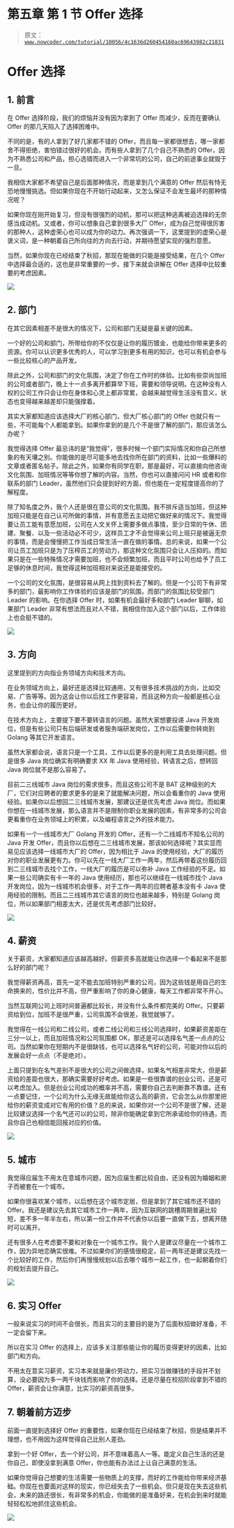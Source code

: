 # 第五章 第 1 节 Offer 选择

> 原文：[`www.nowcoder.com/tutorial/10056/4c1636d260454160ac69643982c21831`](https://www.nowcoder.com/tutorial/10056/4c1636d260454160ac69643982c21831)

# Offer 选择

## 1\. 前言

在 Offer 选择阶段，我们的烦恼并没有因为拿到了 Offer 而减少，反而在要确认 Offer 的那几天陷入了选择困难中。

不同的是，有的人拿到了好几家都不错的 Offer，而且每一家都很想去，哪一家都舍不得拒绝，害怕错过很好的机会。而有些人拿到了几个自己不熟悉的 Offer，因为不熟悉公司和产品，担心选错而进入一个非常坑的公司，自己的前途事业就毁于一旦。

我相信大家都不希望自己是后面那种情况，而是拿到几个满意的 Offer 然后有恃无恐地慢慢挑选。但如果你现在不开始行动起来，又怎么保证不会发生最坏的那种情况呢？

如果你现在刚开始复习，但没有很强烈的动机，那可以把这种逃离被迫选择的无奈感当成动机。又或者，你可以想象自己拿到很多大厂 Offer，成为自己觉得很厉害的那种人，这种虚荣心也可以成为你的动力。再次强调一下，这里提到的虚荣心是褒义词，是一种朝着自己所向往的方向去行动，并期待愿望实现的强烈意愿。

当然，如果你现在已经结束了秋招，那现在能做的只能是接受结果，在几个 Offer 中选择最合适的，这也是非常重要的一步。接下来就会讲解在 Offer 选择中比较重要的考虑因素。

![](img/3d5a058de4fbb666e04386ddd09e70de.png)

## 2\. 部门

在其它因素相差不是很大的情况下，公司和部门无疑是最关键的因素。

一个好的公司和部门，所带给你的不仅仅是让你的履历镀金，也能给你带来更多的资源。你可以认识更多优秀的人，可以学习到更多有用的知识，也可以有机会参与一些比较核心的产品开发。

除此之外，公司和部门的文化氛围，决定了你在工作时的体验。比如有些崇尚加班的公司或者部门，晚上十一点多离开都算早下班，需要和领导说明。在这种没有人权的公司工作只会让你在身体和心灵上都非常累，会越来越觉得生活没有意义，状态也变得越来越差却只能强撑着。

其实大家都知道应该选择大厂的核心部门，但大厂核心部门的 Offer 也就只有一些，不可能每个人都能拿到。如果你拿到的是几个不是很了解的部门，那应该怎么办呢？

我觉得选择 Offer 最忌讳的是“我觉得”，很多时候一个部门实际情况和你自己所想象的有天壤之别。你能做的是尽可能多地去找你所在部门的资料，比如一些爆料的文章或者匿名帖子。除此之外，如果你有同学在职，那是最好，可以直接向他咨询文化氛围、加班情况等等你想了解的内容。当然，你也可以直接问问 HR 或者和你联系的部门 Leader，虽然他们只会提到好的方面，但也能在一定程度提高你的了解程度。

除了知名度之外，我个人还是很在意公司的文化氛围。我不排斥适当加班，但这种加班只能是在自己认可所做的事情，并有意愿去主动把它做好来的情况下。我觉得要让员工能有意愿加班，公司在人文关怀上需要多做点事情，至少日常的午休、团建、聚餐、以及一些活动必不可少，这样员工才不会觉得来公司上班只是被逼无奈的事情，而是会慢慢把工作当成日常生活一直在做的事情。总的来说，如果一个公司让员工加班只是为了压榨员工的劳动力，那这种文化氛围只会让人压抑的。而如果只是在一些特殊情况才需要加班，也不会频繁加班，而且平时公司也给予了员工足够的休息时间，我觉得这种加班相对来说还是能接受的。

一个公司的文化氛围，是很容易从网上找到资料去了解的。但是一个公司下有非常多的部门，最影响你工作体验的应该是部门的氛围，而部门的氛围比较受部门 Leader 的影响。在你选择 Offer 时，如果有机会最好多和部门 Leader 聊聊，如果部门 Leader 非常有想法而且对人不错，我相信你加入这个部门以后，工作体验上也会挺不错的。

![](img/2fafc1b2ed6cd41e46027f9b66b3a44a.png)

## 3\. 方向

这里提到的方向指业务领域方向和技术方向。

在业务领域方向上，最好还是选择比较通用，又有很多技术挑战的方向，比如交易、广告等等。因为这会让你以后找工作更容易，而且这种方向一般都是核心业务，也会让你的履历更好。

在技术方向上，主要提下要不要转语言的问题。虽然大家想要投递 Java 开发岗位，但是有些公司只有后端研发或者服务端研发岗位，工作以后需要你转岗到 Golang 等其它开发语言。

虽然大家都会说，语言只是一个工具，工作以后更多的是利用工具去处理问题。但是很多 Java 岗位确实有明确要求 XX 年 Java 使用经验，转语言之后，想转回 Java 岗位就不是那么容易了。

目前二三线城市 Java 岗位的需求很多，而且这些公司不是 BAT 这种级别的大厂，它们对应聘者的要求更多的是来了就能解决问题，所以会看重你的 Java 使用经验。如果你以后想回二三线城市发展，那建议还是优先考虑 Java 岗位。而如果你想在一线城市发展，那么语言并不是限制你职业发展的因素，有非常多的公司会更看重你在业务领域上的积累，以及编程语言之外的技术能力。

如果有一个一线城市大厂 Golang 开发的 Offer，还有一个二线城市不知名公司的 Java 开发 Offer，而且你以后想在二三线城市发展，那该如何选择呢？其实显而易见应该选择一线城市大厂的 Offer，因为相比于 Java 的使用经验，大厂的履历对你的职业发展更有力。你可以先在一线大厂工作一两年，然后再带着这份履历回到二三线城市去找个工作，一线大厂的履历是可以弥补 Java 工作经验的不足。如果一些公司确实有卡一年的 Java 使用经历，那也可以继续在一线城市找个 Java 开发岗位，因为一线城市机会很多，对于工作一两年的应聘者基本没有卡 Java 使用经验的限制。而且二三线城市其它语言的岗位也越来越多，特别是 Golang 岗位，所以如果部门相差太大，还是优先考虑部门比较好。

![](img/31060ef76a55f5e45cc79d6003095186.png)

## 4\. 薪资

关于薪资，大家都知道应该越高越好。但薪资多高就能让你选择一个看起来不是那么好的部门呢？

我觉得薪资再高，首先一定不能去加班特别严重的公司，因为这些钱是用自己的生命换来的，性价比并不高，但严重影响了你的身心健康，每天工作都非常不开心。

当然互联网公司上班时间普遍都比较长，并没有什么条件都完美的 Offer。只要薪资给到位，加班不是很严重，公司氛围不会很差，我觉就够了。

我觉得在一线公司和二线公司，或者二线公司和三线公司选择时，如果薪资差距在三分一以上，而且加班情况和公司氛围都 OK，那还是可以选择名气差一点点的公司。当然如果你在短期内不是很缺钱，也可以选择名气好的公司，可能对你以后的发展会好一点点（不是绝对）。

上面只提到在名气差别不是很大的公司之间做选择，如果名气相差非常大，但是薪资给的差距也很大，那确实需要好好考虑。如果是一些很靠谱的创业公司，还是可以考虑加入。但是创业公司成功的概率并不高，需要你自己去判断靠不靠谱。还有一点要记住，一个公司为什么无缘无故能给你这么高的薪资，它会怎么从你那里把给你的薪资变成对它有用的价值？总的来说，如果你对一个公司不是很了解，还是比较建议选择一个名气还可以的公司，除非你能确定拿到它所承诺给你的待遇，而且你自己也相信能回报对应的价值。

![](img/a1d73500c114f09cc67ce9e3ae137963.png)

## 5\. 城市

我觉得应届生不用太在意城市问题，因为应届生都比较自由，还没有因为婚姻和房子而被套在一个城市。

如果你很喜欢某个城市，以后想在这个城市定居，但是拿到了其它城市还不错的 Offer。我还是建议先去其它城市工作一两年，因为互联网的跳槽周期普遍比较短，差不多一年半左右，所以第一份工作并不代表你以后要一直做下去，想离开随时可以离开。

还有很多人在考虑要不要和对象在一个城市工作。我个人是建议尽量在一个城市工作，因为异地恋确实很难。不过如果你们的感情很稳定，前一两年还是建议先找一个比较好的工作，然后你们再慢慢规划以后去哪个城市一起工作，也一起朝着你们的规划去提升自己。

![](img/127832d727bcc81220b6a18d89f2dcec.png)

## 6\. 实习 Offer

一般来说实习的时间不会很长，而且实习的主要目的是为了后面秋招做好准备，不一定会留下来。

所以在实习 Offer 的选择上，应该多关注那些能让你的履历变得更好的因素，比如部门和方向。

不用太在意实习薪资，实习本来就是廉价劳动力，把实习当做赚钱的手段并不划算，没必要因为多一两千块钱而影响了你的选择。还是尽量在校招阶段拿到不错的 Offer，薪资会让你满意，比实习的薪资高很多。

## 7\. 朝着前方迈步

前面一直提到选择好 Offer 的重要性，如果你现在已经结束了秋招，但是结果并不理想，也不用因为这样觉得自己比别人差劲。

拿到一个好 Offer，去一个好公司，并不意味着高人一等。能定义自己生活的还是你自己，即使没拿到满意 Offer，你也能有办法过上让自己满意的生活。

如果你觉得自己想要的生活需要一些物质上的支撑，而好的工作能给你带来经济基础。你现在也要面对这样的现实，你已经失去了一些机会。但只是现在失去这些机会，未来的路还很长，有非常多的机会，你能做的是准备好来，在机会到来时就能轻轻松松地抓住这些机会。

![](img/ecc2d1f01c2ed9e05da239eb5ac7370d.png)